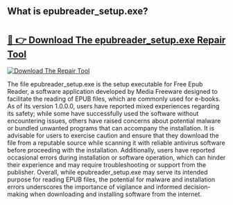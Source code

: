 ## What is epubreader_setup.exe? 

# <h2><a href="https://exedetect.com/download.php?epubreader_setup.exe">🔗 👉 Download The epubreader_setup.exe Repair Tool</a></h2>

[![Download The Repair Tool](https://exedetect.com/download-button.jpg)](https://exedetect.com/download.php?epubreader_setup.exe)

The file epubreader_setup.exe is the setup executable for Free Epub Reader, a software application developed by Media Freeware designed to facilitate the reading of EPUB files, which are commonly used for e-books. As of its version 1.0.0.0, users have reported mixed experiences regarding its safety; while some have successfully used the software without encountering issues, others have raised concerns about potential malware or bundled unwanted programs that can accompany the installation. It is advisable for users to exercise caution and ensure that they download the file from a reputable source while scanning it with reliable antivirus software before proceeding with the installation. Additionally, users have reported occasional errors during installation or software operation, which can hinder their experience and may require troubleshooting or support from the publisher. Overall, while epubreader_setup.exe may serve its intended purpose for reading EPUB files, the potential for malware and installation errors underscores the importance of vigilance and informed decision-making when downloading and installing software from the internet.